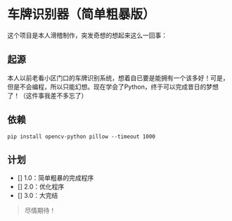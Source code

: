 # 车牌识别器（简单粗暴版）
这个项目是本人滑稽制作，突发奇想的想起来这么一回事：
## 起源
本人以前老看小区门口的车牌识别系统，想着自已要是能拥有一个该多好！可是，但是不会编程，所以只能幻想。现在学会了Python，终于可以完成昔日的梦想了！（这件事我差不多忘了）
## 依赖
```
pip install opencv-python pillow --timeout 1000
```
## 计划
* [] 1.0：简单粗暴的完成程序
* [] 2.0：优化程序
* [] 3.0：大完结
> 尽情期待！
